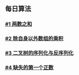 ## 每日算法

### [#1 两数之和](./#1)

### [#2 除自身以外数组的乘积](./#2)

### [#3 二叉树的序列化与反序列化](./#3)

### [#4 缺失的第一个正数](./#4)